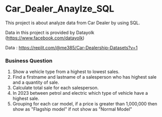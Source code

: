 # Car_Dealer_Anaylze_SQL

This project is about analyze data from Car Dealer by using SQL.

Data in this project is provided by Datayolk (https://www.facebook.com/datayolk)

Data : https://replit.com/@me385/Car-Dealership-Datasets?v=1

<h3>Business Question</h3>

1. Show a vehicle type from a highest to lowest sales.
2. Find a firstname and lastname of a salesperson who has highest sale and a quantity of sale.
3. Calculate total sale for each salesperson.
4. In 2023 between petrol and electric which type of vehicle have a highest sale.
5. Grouping for each car model, if a price is greater than 1,000,000 then show as "Flagship model" if not show as "Normal Model"

